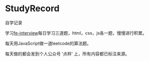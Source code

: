 # StudyRecord
自学记录

学习[fe-interview](https://github.com/haizlin/fe-interview)每日学习三道题，html，css，js各一题，慢慢进行积累。

每天用JavaScript做一道leetcode的算法题。

每天做的都会发到个人公众号 ’点柈‘ 上，所有内容都已标注来源。

